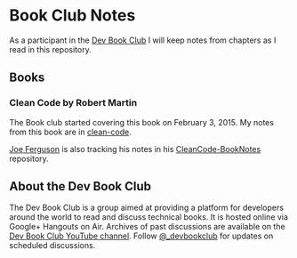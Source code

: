 # Book Club Notes

As a participant in the [Dev Book Club](http://devbookclub.org) I will keep notes from chapters as I read in this repository.

## Books

### Clean Code by Robert Martin

The Book club started covering this book on February 3, 2015. My notes from this book are in [clean-code](clean-code).

[Joe Ferguson](https://twitter.com/joepferguson) is also tracking his notes in his [CleanCode-BookNotes](https://github.com/svpernova09/CleanCode-BookNotes) repository.


## About the Dev Book Club

The Dev Book Club is a group aimed at providing a platform for developers around the world to read and discuss technical books. It is hosted online via Google+ Hangouts on Air. Archives of past discussions are available on the [Dev Book Club YouTube channel](https://www.youtube.com/user/devbookclub). Follow [@_devbookclub](https://twitter.com/_devbookclub) for updates on scheduled discussions.
